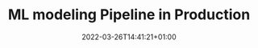 ---
title: "ML modeling Pipeline in Production"
description: ""
lead: ""
date: 2022-03-26T14:41:21+01:00
lastmod: 2022-03-26T14:41:21+01:00
draft: false
images: []
type: docs
---